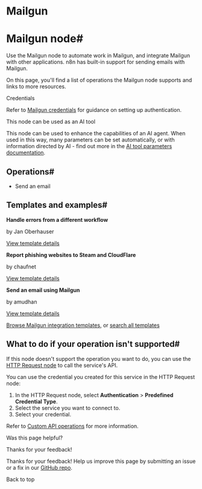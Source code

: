 # Mailgun

[ ](https://github.com/n8n-io/n8n-docs/edit/main/docs/integrations/builtin/app-nodes/n8n-nodes-base.mailgun.md "Edit this page")

# Mailgun node#

Use the Mailgun node to automate work in Mailgun, and integrate Mailgun with other applications. n8n has built-in support for sending emails with Mailgun. 

On this page, you'll find a list of operations the Mailgun node supports and links to more resources.

Credentials

Refer to [Mailgun credentials](../../credentials/mailgun/) for guidance on setting up authentication. 

This node can be used as an AI tool

This node can be used to enhance the capabilities of an AI agent. When used in this way, many parameters can be set automatically, or with information directed by AI - find out more in the [AI tool parameters documentation](../../../../advanced-ai/examples/using-the-fromai-function/).

## Operations#

  * Send an email



## Templates and examples#

**Handle errors from a different workflow**

by Jan Oberhauser

[View template details](https://n8n.io/workflows/8-handle-errors-from-a-different-workflow/)

**Report phishing websites to Steam and CloudFlare**

by chaufnet

[View template details](https://n8n.io/workflows/122-report-phishing-websites-to-steam-and-cloudflare/)

**Send an email using Mailgun**

by amudhan

[View template details](https://n8n.io/workflows/522-send-an-email-using-mailgun/)

[Browse Mailgun integration templates](https://n8n.io/integrations/mailgun/), or [search all templates](https://n8n.io/workflows/)

## What to do if your operation isn't supported#

If this node doesn't support the operation you want to do, you can use the [HTTP Request node](../../core-nodes/n8n-nodes-base.httprequest/) to call the service's API.

You can use the credential you created for this service in the HTTP Request node: 

  1. In the HTTP Request node, select **Authentication** > **Predefined Credential Type**.
  2. Select the service you want to connect to.
  3. Select your credential.



Refer to [Custom API operations](../../../custom-operations/) for more information.

Was this page helpful? 

Thanks for your feedback! 

Thanks for your feedback! Help us improve this page by submitting an issue or a fix in our [GitHub repo](https://github.com/n8n-io/n8n-docs). 

Back to top 
